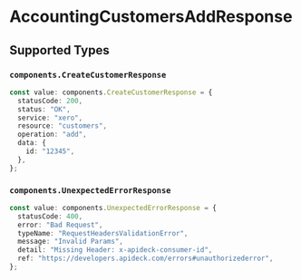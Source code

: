 # AccountingCustomersAddResponse


## Supported Types

### `components.CreateCustomerResponse`

```typescript
const value: components.CreateCustomerResponse = {
  statusCode: 200,
  status: "OK",
  service: "xero",
  resource: "customers",
  operation: "add",
  data: {
    id: "12345",
  },
};
```

### `components.UnexpectedErrorResponse`

```typescript
const value: components.UnexpectedErrorResponse = {
  statusCode: 400,
  error: "Bad Request",
  typeName: "RequestHeadersValidationError",
  message: "Invalid Params",
  detail: "Missing Header: x-apideck-consumer-id",
  ref: "https://developers.apideck.com/errors#unauthorizederror",
};
```

